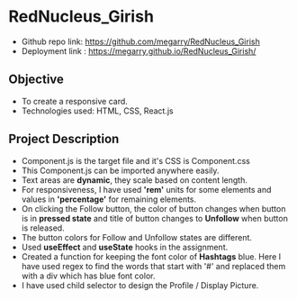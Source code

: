 # RedNucleus_Girish
- Github repo link: https://github.com/megarry/RedNucleus_Girish
- Deployment link : https://megarry.github.io/RedNucleus_Girish/

## Objective
- To create a responsive card.
- Technologies used: HTML, CSS, React.js

## Project Description
- Component.js is the target file and it's CSS is Component.css
- This Component.js can be imported anywhere easily.
- Text areas are <b>dynamic</b>, they scale based on content length.
- For responsiveness, I have used <b>'rem'</b> units for some elements and values in <b>'percentage'</b> for remaining elements. 
- On clicking the Follow button, the color of button changes when button is in <b>pressed state</b> and title of button changes to <b>Unfollow</b> when button is released.
- The button colors for Follow and Unfollow states are different.
- Used <b>useEffect</b> and <b>useState</b> hooks in the assignment.
- Created a function for keeping the font color of <b>Hashtags</b> blue.
	Here I have used regex to find the words that start with '#' and replaced them with a div which has blue font color. 
- I have used child selector to design the Profile / Display Picture.


